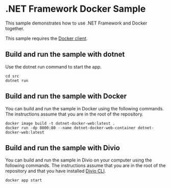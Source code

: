 
# .NET Framework Docker Sample

This sample demonstrates how to use .NET Framework and Docker together.

This sample requires the [Docker client](https://www.docker.com/products/docker-desktop/).

## Build and run the sample with dotnet

Use the dotnet run command to start the app.

```console
cd src
dotnet run
```

## Build and run the sample with Docker

You can build and run the sample in Docker using the following commands. The instructions assume that you are in the root of the repository.

```console
docker image build -t dotnet-docker-web:latest .
docker run -dp 8000:80 --name dotnet-docker-web-container dotnet-docker-web:latest
```

## Build and run the sample with Divio

You can build and run the sample in Divio on your computer using the following commands. The instructions assume that you are in the root of the repository and that you have installed [Divio CLI](https://docs.divio.com/introduction/01-installation/).

```console
docker app start
```